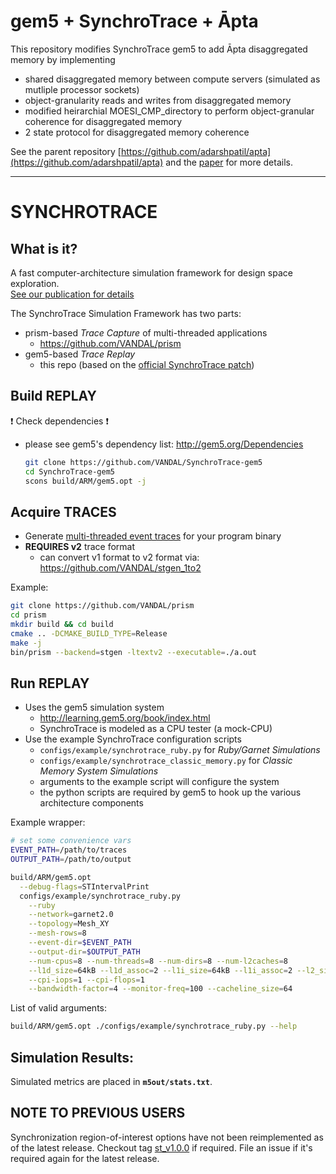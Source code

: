 # gem5 + SynchroTrace + Āpta
This repository modifies SynchroTrace gem5 to add Āpta disaggregated memory by implementing
* shared disaggregated memory between compute servers (simulated as mutliple processor sockets)
* object-granularity reads and writes from disaggregated memory 
* modified heirarchial MOESI_CMP_directory to perform object-granular coherence for disaggregated memory
* 2 state protocol for disaggregated memory coherence

See the parent repository [https://github.com/adarshpatil/apta](https://github.com/adarshpatil/apta) and the [paper](https://adar.sh/apta) for more details.

---
# SYNCHROTRACE

## What is it?

A fast computer-architecture simulation framework for design space exploration.  
[See our publication for details](https://sites.tufts.edu/tcal/files/2018/09/2018_SynchroTrace_TACO.pdf)

The SynchroTrace Simulation Framework has two parts:

* prism-based *Trace Capture* of multi-threaded applications
  * https://github.com/VANDAL/prism
* gem5-based *Trace Replay*
  * this repo (based on the [official SynchroTrace patch](http://reviews.gem5.org/r/3687))


## Build REPLAY

:exclamation: Check dependencies :exclamation:
* please see gem5's dependency list: http://gem5.org/Dependencies

   ```sh
   git clone https://github.com/VANDAL/SynchroTrace-gem5
   cd SynchroTrace-gem5
   scons build/ARM/gem5.opt -j
   ```

## Acquire TRACES

* Generate [multi-threaded event traces][Prism] for your program binary
* **REQUIRES v2** trace format
  * can convert v1 format to v2 format via: https://github.com/VANDAL/stgen_1to2

Example:

   ```sh
   git clone https://github.com/VANDAL/prism
   cd prism
   mkdir build && cd build
   cmake .. -DCMAKE_BUILD_TYPE=Release
   make -j
   bin/prism --backend=stgen -ltextv2 --executable=./a.out
   ```


## Run REPLAY

* Uses the gem5 simulation system
  * http://learning.gem5.org/book/index.html
  * SynchroTrace is modeled as a CPU tester (a mock-CPU)
* Use the example SynchroTrace configuration scripts
  * `configs/example/synchrotrace_ruby.py` for *Ruby/Garnet Simulations*
  * `configs/example/synchrotrace_classic_memory.py` for *Classic Memory System Simulations*
  * arguments to the example script will configure the system
  * the python scripts are required by gem5 to hook up the various architecture components

Example wrapper:

   ```sh
   # set some convenience vars
   EVENT_PATH=/path/to/traces
   OUTPUT_PATH=/path/to/output
   
   build/ARM/gem5.opt                                                                          \
     --debug-flags=STIntervalPrint                                                               \
     configs/example/synchrotrace_ruby.py                                                      \
       --ruby                                                                                    \
       --network=garnet2.0                                                                       \
       --topology=Mesh_XY                                                                        \
       --mesh-rows=8                                                                             \
       --event-dir=$EVENT_PATH                                                                   \
       --output-dir=$OUTPUT_PATH                                                                 \
       --num-cpus=8 --num-threads=8 --num-dirs=8 --num-l2caches=8                                \
       --l1d_size=64kB --l1d_assoc=2 --l1i_size=64kB --l1i_assoc=2 --l2_size=4096kB --l2_assoc=8 \
       --cpi-iops=1 --cpi-flops=1                                                                \
       --bandwidth-factor=4 --monitor-freq=100 --cacheline_size=64
   ```

   List of valid arguments:

   ```sh
   build/ARM/gem5.opt ./configs/example/synchrotrace_ruby.py --help
   ```

## Simulation Results:

   Simulated metrics are placed in **`m5out/stats.txt`**.

## NOTE TO PREVIOUS USERS

Synchronization region-of-interest options have not been reimplemented as of the latest release.
Checkout tag [st_v1.0.0](https://github.com/VANDAL/SynchroTrace-gem5/releases/tag/st_v1.0.0) if
required. File an issue if it's required again for the latest release.

[Prism]: https://github.com/VANDAL/prism
